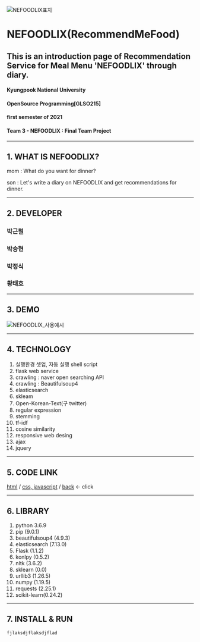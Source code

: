 ![NEFOODLIX표지](https://user-images.githubusercontent.com/69391959/122765639-abfbaa80-d2db-11eb-95b7-434010c0ff51.png)
# NEFOODLIX(RecommendMeFood)
This is an introduction page of **Recommendation Service for Meal Menu** 'NEFOODLIX' through diary.
------------
#### Kyungpook National University
#### OpenSource Programming[GLSO215]
#### first semester of 2021
#### Team 3 - NEFOODLIX : Final Team Project

------------
## 1. WHAT IS NEFOODLIX?

mom : What do you want for dinner?

son : Let's write a diary on NEFOODLIX and get recommendations for dinner.

------------
## 2. DEVELOPER
### 박근철
### 박승현
### 박정식
### 황태호

------------
## 3. DEMO
![NEFOODLIX_사용예시](https://user-images.githubusercontent.com/69391959/122770378-58d82680-d2e0-11eb-89dd-ff4246ab117b.gif)

------------
## 4. TECHNOLOGY
1. 실행환경 셋업, 자동 실행 shell script
2. flask web service
3. crawling : naver open searching API
4. crawling : Beautifulsoup4
5. elasticsearch
6. skleam
7. Open-Korean-Text(구 twitter)
8. regular expression
9. stemming
10. tf-idf
11. cosine similarity
12. responsive web desing
13. ajax
14. jquery

------------
## 5. CODE LINK
[html](https://github.com/ThisIsHwang/RecommendMeFood/tree/master/templates)
 / [css, javascript](https://github.com/ThisIsHwang/RecommendMeFood/tree/master/static/assets)
 / [back](https://github.com/ThisIsHwang/RecommendMeFood)
<- click

------------
## 6. LIBRARY
1. python 3.6.9 
2. pip (9.0.1)
3. beautifulsoup4 (4.9.3)
4. elasticsearch (7.13.0)
5. Flask (1.1.2)
6. konlpy (0.5.2)
7. nltk (3.6.2)
8. sklearn (0.0)
9. urllib3 (1.26.5)
10. numpy (1.19.5)
11. requests (2.25.1)
12. scikit-learn(0.24.2)

------------
## 7. INSTALL & RUN
```bash
fjlaksdjflaksdjflad
```
